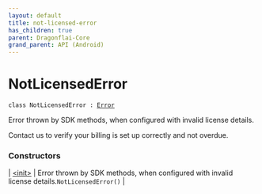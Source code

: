 ```yaml
---
layout: default
title: not-licensed-error
has_children: true
parent: Dragonflai-Core
grand_parent: API (Android)
---
```


# NotLicensedError

`class NotLicensedError : `[`Error`](https://kotlinlang.org/api/latest/jvm/stdlib/kotlin/-error/index.html)

Error thrown by SDK methods, when configured with invalid license details.

Contact us to verify your billing is set up correctly and not overdue.

### Constructors

| [&lt;init&gt;](-init-.html) | Error thrown by SDK methods, when configured with invalid license details.`NotLicensedError()` |

